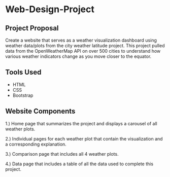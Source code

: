 # Web-Design-Project

## Project Proposal
Create a website that serves as a weather visualization dashboard using weather data/plots from the city weather latitude project. This project pulled data from 
the OpenWeatherMap API on over 500 cities to understand how various weather indicators change as you move closer to the equator. 

## Tools Used
  - HTML
  - CSS
  - Bootstrap

## Website Components

1.) Home page that summarizes the project and displays a carousel of all weather plots.

2.) Individual pages for each weather plot that contain the visualization and a corresponding explanation.

3.) Comparison page that includes all 4 weather plots. 

4.) Data page that includes a table of all the data used to complete this project. 
